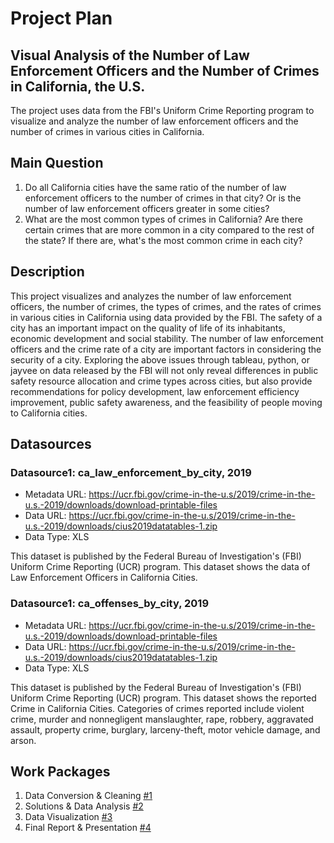 # Project Plan

## Visual Analysis of the Number of Law Enforcement Officers and the Number of Crimes in California, the U.S. 
<!-- Give your project a short title. -->
The project uses data from the FBI's Uniform Crime Reporting program to visualize and analyze the number of law enforcement officers and the number of crimes in various cities in California.


## Main Question
<!-- Think about one main question you want to answer based on the data. -->

1. Do all California cities have the same ratio of the number of law enforcement officers to the number of crimes in that city? Or is the number of law enforcement officers greater in some cities?
2. What are the most common types of crimes in California? Are there certain crimes that are more common in a city compared to the rest of the state? If there are, what's the most common crime in each city?

## Description
<!-- Describe your data science project in max. 200 words. Consider writing about why and how you attempt it. -->

This project visualizes and analyzes the number of law enforcement officers, the number of crimes, the types of crimes, and the rates of crimes in various cities in California using data provided by the FBI. The safety of a city has an important impact on the quality of life of its inhabitants, economic development and social stability. The number of law enforcement officers and the crime rate of a city are important factors in considering the security of a city. Exploring the above issues through tableau, python, or jayvee on data released by the FBI will not only reveal differences in public safety resource allocation and crime types across cities, but also provide recommendations for policy development, law enforcement efficiency improvement, public safety awareness, and the feasibility of people moving to California cities.

## Datasources

<!-- Describe each datasources you plan to use in a section. Use the prefic "DatasourceX" where X is the id of the datasource. -->

### Datasource1: ca_law_enforcement_by_city, 2019
* Metadata URL: https://ucr.fbi.gov/crime-in-the-u.s/2019/crime-in-the-u.s.-2019/downloads/download-printable-files
* Data URL: https://ucr.fbi.gov/crime-in-the-u.s/2019/crime-in-the-u.s.-2019/downloads/cius2019datatables-1.zip
* Data Type: XLS

This dataset is published by the Federal Bureau of Investigation's (FBI) Uniform Crime Reporting (UCR) program. This dataset shows the data of Law Enforcement Officers in California Cities.

### Datasource1: ca_offenses_by_city, 2019
* Metadata URL: https://ucr.fbi.gov/crime-in-the-u.s/2019/crime-in-the-u.s.-2019/downloads/download-printable-files
* Data URL: https://ucr.fbi.gov/crime-in-the-u.s/2019/crime-in-the-u.s.-2019/downloads/cius2019datatables-1.zip
* Data Type: XLS

This dataset is published by the Federal Bureau of Investigation's (FBI) Uniform Crime Reporting (UCR) program. This dataset shows the reported Crime in California Cities. Categories of crimes reported include violent crime, murder and nonnegligent manslaughter, rape, robbery, aggravated assault, property crime, burglary, larceny-theft, motor vehicle damage, and arson. 

## Work Packages
<!-- List of work packages ordered sequentially, each pointing to an issue with more details. -->

1. Data Conversion & Cleaning [#1][i1]
2. Solutions & Data Analysis [#2][i2]
3. Data Visualization [#3][i3]
4. Final Report & Presentation [#4][i3]

[i1]: https://github.com/jvalue/made-template/issues/123
[i2]: https://github.com/jvalue/made-template/issues/128
[i3]: https://github.com/jvalue/made-template/issues/129
